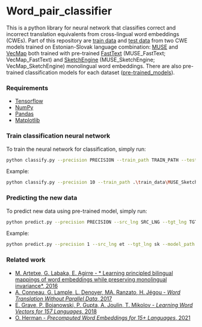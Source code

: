 # Word_pair_classifier

This is a python library for neural network that classifies correct and incorrect translation equivalents from cross-lingual word embeddings (CWEs). Part of this repository are [train data](https://github.com/x-mia/Word_pair_classifier/tree/main/train_data) and [test data](https://github.com/x-mia/Word_pair_classifier/tree/main/test_data) from two CWE models trained on Estonian-Slovak language combination: [MUSE](https://github.com/facebookresearch/MUSE) and [VecMap](https://github.com/artetxem/vecmap) both trained with pre-trained [FastText](https://fasttext.cc/) (MUSE_FastText; VecMap_FastText) and [SketchEngine](https://embeddings.sketchengine.eu/) (MUSE_SketchEngine; VecMap_SketchEngine) monolingual word embeddings. There are also pre-trained classification models for each dataset ([pre-trained_models](https://github.com/x-mia/Word_pair_classifier/tree/main/pre-trained_models)). 

### Requirements
* [Tensorflow](https://www.tensorflow.org/)
* [NumPy](https://numpy.org/)
* [Pandas](https://pandas.pydata.org/)
* [Matplotlib](https://matplotlib.org/)

### Train classification neural network
To train the neural network for classification, simply run:
```bash
python classify.py --precision PRECISION --train_path TRAIN_PATH --test_path TEST_PATH --plot_fig PLOT_FIG --output OUTPUT
```
Example:
```bash
python classify.py --precision 10 --train_path .\train_data\MUSE_SketchEngine.csv --test_path .\test_data\MUSE_SketchEngine.csv --plot_fig True --output my_model
```

### Predicting the new data
To predict new data using pre-trained model, simply run:
```bash
python predict.py --precision PRECISION --src_lng SRC_LNG --tgt_lng TGT_LNG --model_path MODEL_PATH --test_path TEST_PATH --output OUTPUT
```
Example:
```bash
python predict.py --precision 1 --src_lng et --tgt_lng sk --model_path my_model --test_path .\test_data\MUSE_SketchEngine.csv --output output_df.csv
```

### Related work
* [M. Artetxe, G. Labaka, E. Agirre - * Learning principled bilingual mappings of word embeddings while preserving monolingual invariance*, 2016](https://aclanthology.org/D16-1250/)
* [A. Conneau, G. Lample, L. Denoyer, MA. Ranzato, H. Jégou - *Word Translation Without Parallel Data*, 2017](https://arxiv.org/pdf/1710.04087.pdf)
* [E. Grave, P. Bojanowski, P. Gupta, A. Joulin, T. Mikolov - *Learning Word Vectors for 157 Languages*, 2018](https://arxiv.org/abs/1802.06893)
* [O. Herman - *Precomputed Word Embeddings for 15+ Languages*, 2021](https://www.sketchengine.eu/wp-content/uploads/2021-Precomputed-Word-Embeddings.pdf)
